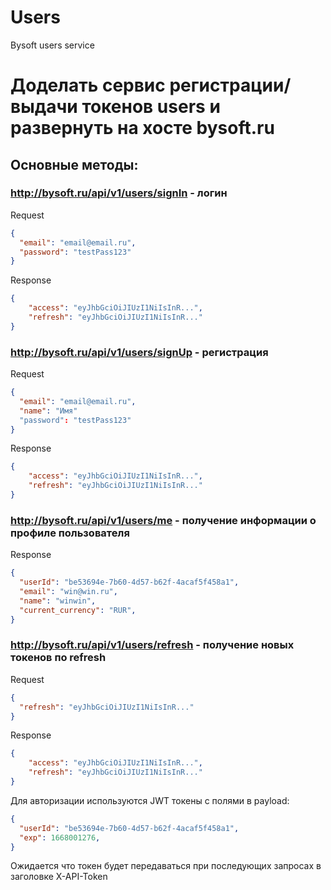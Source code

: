 # Users 
Bysoft users service

# Доделать сервис регистрации/выдачи токенов users и развернуть на хосте bysoft.ru
## Основные методы:

### http://bysoft.ru/api/v1/users/signIn - логин 

Request
```json
{
  "email": "email@email.ru",
  "password": "testPass123" 
}
```

Response
```json
{
    "access": "eyJhbGciOiJIUzI1NiIsInR...",
    "refresh": "eyJhbGciOiJIUzI1NiIsInR..."
}
```

### http://bysoft.ru/api/v1/users/signUp - регистрация

Request
```json
{
  "email": "email@email.ru",
  "name": "Имя"
  "password": "testPass123" 
}
```

Response
```json
{
    "access": "eyJhbGciOiJIUzI1NiIsInR...",
    "refresh": "eyJhbGciOiJIUzI1NiIsInR..."
}
```

### http://bysoft.ru/api/v1/users/me - получение информации о профиле пользователя

Response

```json
{
  "userId": "be53694e-7b60-4d57-b62f-4acaf5f458a1",
  "email": "win@win.ru",
  "name": "winwin",
  "current_currency": "RUR",
}
```

### http://bysoft.ru/api/v1/users/refresh - получение новых токенов по refresh

Request
```json
{
  "refresh": "eyJhbGciOiJIUzI1NiIsInR..."
}
```

Response
```json
{
    "access": "eyJhbGciOiJIUzI1NiIsInR...",
    "refresh": "eyJhbGciOiJIUzI1NiIsInR..."
}
```

Для авторизации используются JWT токены с полями в payload:
```json
{
  "userId": "be53694e-7b60-4d57-b62f-4acaf5f458a1",
  "exp": 1668001276,
}
```

Ожидается что токен будет передаваться при последующих запросах в заголовке X-API-Token
